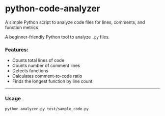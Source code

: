 # python-code-analyzer
A simple Python script to analyze code files for lines, comments, and function metrics

A beginner-friendly Python tool to analyze `.py` files.

### Features:
- Counts total lines of code
- Counts number of comment lines
- Detects functions
- Calculates comment-to-code ratio
- Finds the longest function by line count

---

### Usage

```bash
python analyzer.py test/sample_code.py
